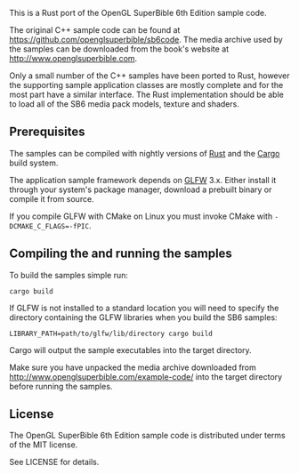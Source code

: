 This is a Rust port of the OpenGL SuperBible 6th Edition sample code.

The original C++ sample code can be found at
https://github.com/openglsuperbible/sb6code. The media archive used by the
samples can be downloaded from the book's website at
http://www.openglsuperbible.com.

Only a small number of the C++ samples have been ported to Rust, however the
supporting sample application classes are mostly complete and for the most
part have a similar interface. The Rust implementation should be able to load
all of the SB6 media pack models, texture and shaders.

## Prerequisites

The samples can be compiled with nightly versions of
[Rust](http://www.rust-lang.org) and the [Cargo](http://crates.io) build system.

The application sample framework depends on
[GLFW](http://www.glfw.org/download) 3.x. Either install it through your
system's package manager, download a prebuilt binary or compile it from source.

If you compile GLFW with CMake on Linux you must invoke CMake with
`-DCMAKE_C_FLAGS=-fPIC`.

## Compiling the and running the samples

To build the samples simple run:

~~~
cargo build
~~~

If GLFW is not installed to a standard location you will need to specify the
directory containing the GLFW libraries when you build the SB6 samples:

~~~
LIBRARY_PATH=path/to/glfw/lib/directory cargo build
~~~

Cargo will output the sample executables into the target directory.

Make sure you have unpacked the media archive downloaded from
http://www.openglsuperbible.com/example-code/ into the target directory before
running the samples.

## License

The OpenGL SuperBible 6th Edition sample code is distributed under terms of the
MIT license. 

See LICENSE for details.
